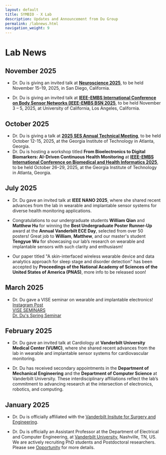 ```yaml
---
layout: default
title: SYMBIO - X Lab 
description: Updates and Announcement from Du Group
permalink: /labnews.html
navigation_weight: 9
---
```


# Lab News

## November 2025
* Dr. Du is giving an invited talk at **[Neuroscience 2025](https://www.sfn.org/meetings/neuroscience-2025)**, to be held November 15–19, 2025, in San Diego, California.

* Dr. Du is giving an invited talk at **[IEEE-EMBS International Conference on Body Sensor Networks (IEEE-EMBS BSN 2025](https://bsn.embs.org/2025/)**, to be held November 3 – 5, 2025, at University of California, Los Angeles, California.  

## October 2025
* Dr. Du is giving a talk at **[2025 SES Annual Technical Meeting](https://sites.gatech.edu/2025ses/)**, to be held October 12-15, 2025, at the Georgia Institute of Technology in Atlanta, Georgia. 
* Dr. Du is hosting a workshop titled **From Bioelectronics to Digital Biomarkers: AI-Driven Continuous Health Monitoring** at **[IEEE-EMBS International Conference on Biomedical and Health Informatics 2025](https://bhi.embs.org/2025/)**, to be held October 26–29, 2025, at the Georgia Institute of Technology in Atlanta, Georgia. 

## July 2025
* Dr. Du gave an invited talk at **IEEE NANO 2025**, where she shared recent advances from the lab in wearable and implantable sensor systems for diverse health monitoring applications.

<!-- ## April 2025
* We are seeking **strong, motivated undergraduate students** to join our lab for **Summer Research** in the areas of **human physiology-enabled robotic teaching and interaction**, with real-world applications in **industrial environments**. This is an exciting opportunity to work on interdisciplinary projects at the intersection of **bioelectronics, robotics, and human-centered AI**. -->

* Congratulations to our undergraduate students **William Qian** and **Matthew Hu** for winning the **Best Undergraduate Poster Runner-Up** award at the **Annual Vanderbilt ECE Day**, selected from over 50 posters! Great job to **William**, **Matthew**, and our master's student **Tengyue Wu** for showcasing our lab’s research on wearable and implantable sensors with such clarity and enthusiasm!

* Our paper titled "A skin-interfaced wireless wearable device and data analytics approach for sleep stage and disorder detection" has been accepted by **Proceedings of the National Academy of Sciences of the United States of America (PNAS)**, more info to be released soon!

## March 2025
* Dr. Du gave a VISE seminar on wearable and implantable electronics!<br>
[Instagram Post](https://www.instagram.com/visevanderbilt/p/DHbnLctxN-Q/)<br>
[VISE SEMINARS](https://www.vanderbilt.edu/vise/category/media/)<br>
[Dr. Du's Spring Seminar](https://www.vanderbilt.edu/vise/vise-spring-seminar-with-yayun-du-phd/)<br>

## February 2025
* Dr. Du gave an invited talk at Cardiology at **Vanderbilt University Medical Center (VUMC)**, where she shared recent advances from the lab in wearable and implantable sensor systems for cardiovascular monitoring.

* Dr. Du has received secondary appointments in the **Department of Mechanical Engineering** and the **Department of Computer Science** at Vanderbilt University. These interdisciplinary affiliations reflect the lab’s commitment to advancing research at the intersection of electronics, robotics, and computing.

## January 2025
* Dr. Du is officially affiliated with the [Vanderbilt Insitute for Surgery and Engineering](https://www.vanderbilt.edu/vise/).

* Dr. Du is officially an Assistant Professor at the Department of Electrical and Computer Engineering, at [Vanderbilt University](https://www.vanderbilt.edu/), Nashville, TN, US. We are actively recruiting PhD students and Postdoctoral researchers. Please see [Opportunity](./opportunity) for more details.